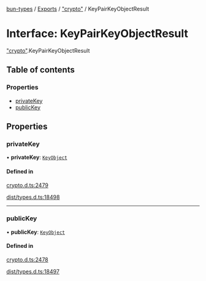 [bun-types](../README.md) / [Exports](../modules.md) / ["crypto"](../modules/crypto_.md) / KeyPairKeyObjectResult

# Interface: KeyPairKeyObjectResult

["crypto"](../modules/crypto_.md).KeyPairKeyObjectResult

## Table of contents

### Properties

- [privateKey](crypto_.KeyPairKeyObjectResult.md#privatekey)
- [publicKey](crypto_.KeyPairKeyObjectResult.md#publickey)

## Properties

### privateKey

• **privateKey**: [`KeyObject`](../classes/crypto_.KeyObject.md)

#### Defined in

[crypto.d.ts:2479](https://github.com/valgaze/bun-types/blob/5e53f27/crypto.d.ts#L2479)

[dist/types.d.ts:18498](https://github.com/valgaze/bun-types/blob/5e53f27/dist/types.d.ts#L18498)

___

### publicKey

• **publicKey**: [`KeyObject`](../classes/crypto_.KeyObject.md)

#### Defined in

[crypto.d.ts:2478](https://github.com/valgaze/bun-types/blob/5e53f27/crypto.d.ts#L2478)

[dist/types.d.ts:18497](https://github.com/valgaze/bun-types/blob/5e53f27/dist/types.d.ts#L18497)
